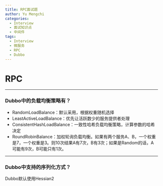 ```yaml
---
title: RPC面试题
author: Yu Mengchi
categories:
  - Interview 
  - 面试知识点
  - 中间件
tags:
  - Interview
  - 微服务
  - RPC
  - Dubbo
---
```

  
# RPC

---

### Dubbo中的负载均衡策略有？

- RandomLoadBalance：默认采用，根据权重随机选择
- LeastActiveLoadBalance：优先让活跃数少的服务提供者处理
- ConsistentHashLoadBalance：一致性哈希负载均衡策略，计算参数的哈希决定
- RoundRobinBalance：加权轮询负载均衡。如果有两个服务A、B，一个权重是7，一个权重是3。则10次结果A有7次，B有3次；如果是Random的话，A可能有9次，B可能只有1次。


---

### Dubbo中支持的序列化方式？

Dubbo默认使用Hessian2
